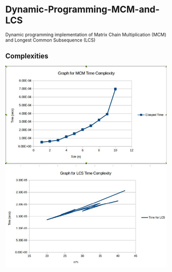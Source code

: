 # Dynamic-Programming-MCM-and-LCS
Dynamic programming implementation of Matrix Chain Multiplication (MCM) and Longest Common Subsequence (LCS)

## Complexities
![alt text](mcm_complexity.jpg "")
![alt text](lcs_complexity.jpg "")
